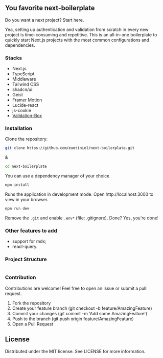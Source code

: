 ## You favorite next-boilerplate

Do you want a next project? Start here.

Yea, setting up authentication and validation from scratch in every new project is time-consuming and repetitive. This is an all-in-one boilerplate to quickly start Next.js projects with the most common configurations and dependencies.

### Stacks

- Next.js 
- TypeScript 
- Middleware
- Tailwind CSS
- shadcn/ui 
- Geist
- Framer Motion 
- Lucide-react 
- js-cookie
- [Validation-Box](https://vbox.euotiniel.com/docs/introduction) 

### Installation

Clone the repository:

```bash
git clone https://github.com/euotiniel/next-boilerplate.git
```

&

```bash
cd next-boilerplate
```

You can use a dependency manager of your choice.

```bash
npm install
```

Runs the application in development mode. Open http://localhost:3000 to view in your browser.

```bash
npm run dev
```

Remove the ```.git``` and enable ```.env*``` (file: .gitignore). Done? Yes, you're done!

### Other features to add

- support for mdx;
- react-query.

### Project Structure

```

```

### Contribution

Contributions are welcome! Feel free to open an issue or submit a pull request.

1. Fork the repository
2. Create your feature branch (git checkout -b feature/AmazingFeature)
3. Commit your changes (git commit -m 'Add some AmazingFeature')
4. Push to the branch (git push origin feature/AmazingFeature)
5. Open a Pull Request

## License

Distributed under the MIT license. See LICENSE for more information.